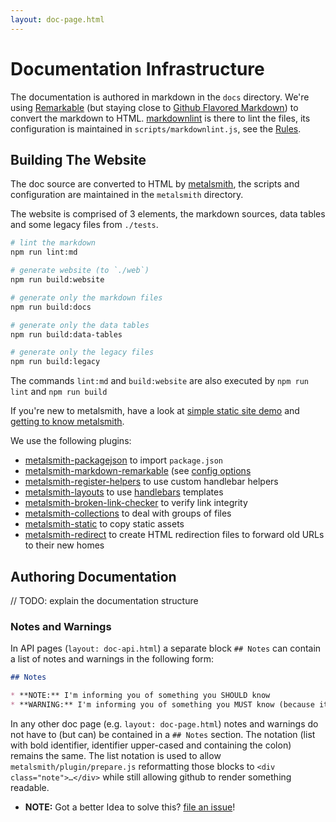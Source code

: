 ```yaml
---
layout: doc-page.html
---
```


# Documentation Infrastructure

The documentation is authored in markdown in the `docs` directory. We're using [Remarkable](https://www.npmjs.com/package/remarkable) (but staying close to [Github Flavored Markdown](https://help.github.com/articles/github-flavored-markdown/)) to convert the markdown to HTML. [markdownlint](https://github.com/DavidAnson/markdownlint/) is there to lint the files, its configuration is maintained in `scripts/markdownlint.js`, see the [Rules](https://github.com/DavidAnson/markdownlint/blob/master/doc/Rules.md).


## Building The Website

The doc source are converted to HTML by [metalsmith](http://metalsmith.io/), the scripts and configuration are maintained in the `metalsmith` directory.

The website is comprised of 3 elements, the markdown sources, data tables and some legacy files from `./tests`.

```sh
# lint the markdown
npm run lint:md

# generate website (to `./web`)
npm run build:website

# generate only the markdown files
npm run build:docs

# generate only the data tables
npm run build:data-tables

# generate only the legacy files
npm run build:legacy
```

The commands `lint:md` and `build:website` are also executed by `npm run lint` and `npm run build`

If you're new to metalsmith, have a look at [simple static site demo](https://github.com/segmentio/metalsmith/tree/master/examples/static-site) and [getting to know metalsmith](http://www.robinthrift.com/posts/getting-to-know-metalsmith/).

We use the following plugins:

* [metalsmith-packagejson](https://www.npmjs.com/package/metalsmith-packagejson) to import `package.json`
* [metalsmith-markdown-remarkable](https://github.com/attentif/metalsmith-markdown-remarkable) (see [config options](https://github.com/jonschlinkert/remarkable#options)
* [metalsmith-register-helpers](https://github.com/losttype/metalsmith-register-helpers) to use custom handlebar helpers
* [metalsmith-layouts](https://github.com/superwolff/metalsmith-layouts) to use [handlebars](http://handlebarsjs.com/) templates
* [metalsmith-broken-link-checker](https://github.com/davidxmoody/metalsmith-broken-link-checker) to verify link integrity
* [metalsmith-collections](https://github.com/segmentio/metalsmith-collections) to deal with groups of files
* [metalsmith-static](https://github.com/TheHydroImpulse/metalsmith-static) to copy static assets
* [metalsmith-redirect](https://github.com/aymericbeaumet/metalsmith-redirect/) to create HTML redirection files to forward old URLs to their new homes

## Authoring Documentation

// TODO: explain the documentation structure

### Notes and Warnings

In API pages (`layout: doc-api.html`) a separate block `## Notes` can contain a list of notes and warnings in the following form:

```md
## Notes

* **NOTE:** I'm informing you of something you SHOULD know
* **WARNING:** I'm informing you of something you MUST know (because it's not obvious)
```

In any other doc page (e.g. `layout: doc-page.html`) notes and warnings do not have to (but can) be contained in a `## Notes` section. The notation (list with bold identifier, identifier upper-cased and containing the colon) remains the same. The list notation is used to allow `metalsmith/plugin/prepare.js` reformatting those blocks to `<div class="note">…</div>` while still allowing github to render something readable.

* **NOTE:** Got a better Idea to solve this? [file an issue](https://github.com/medialize/ally.js/issues/new)!

